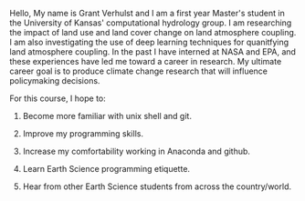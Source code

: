 Hello, 
My name is Grant Verhulst and I am a first year Master's student in 
the University of Kansas' computational hydrology group. I am 
researching the impact of land use and land cover change on land 
atmosphere coupling. I am also investigating the use of deep learning 
techniques for quanitfying land atmosphere coupling. In the past I 
have interned at NASA and EPA, and these experiences have led me 
toward a career in research. My ultimate career goal is to produce 
climate change research that will influence policymaking decisions.

For this course, I hope to:

1) Become more familiar with unix shell and git.

2) Improve my programming skills.

3) Increase my comfortability working in Anaconda and github.

4) Learn Earth Science programming etiquette.

5) Hear from other Earth Science students from across the 
country/world.
